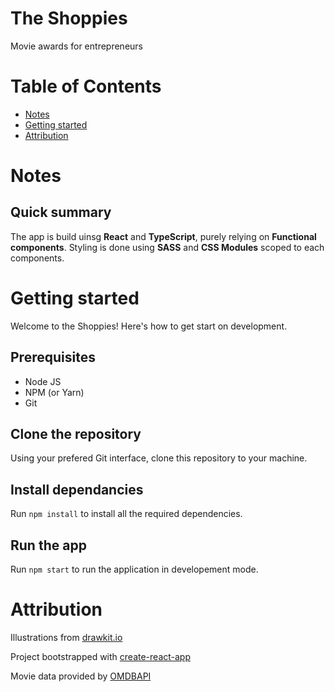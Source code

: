 # The Shoppies

Movie awards for entrepreneurs

# Table of Contents

- [Notes](#notes)
- [Getting started](#getting-started)
- [Attribution](#attribution)

# Notes

## Quick summary

The app is build uinsg **React** and **TypeScript**, purely relying on **Functional components**. Styling is done using **SASS** and **CSS Modules** scoped to each components.

# Getting started

Welcome to the Shoppies! Here's how to get start on development.

## Prerequisites

- Node JS
- NPM (or Yarn)
- Git

## Clone the repository

Using your prefered Git interface, clone this repository to your machine.

## Install dependancies

Run `npm install` to install all the required dependencies.

## Run the app

Run `npm start` to run the application in developement mode.

# Attribution

Illustrations from [drawkit.io](https://www.drawkit.io/)

Project bootstrapped with [create-react-app](https://github.com/facebook/create-react-app)

Movie data provided by [OMDBAPI](https://www.omdbapi.com/)
